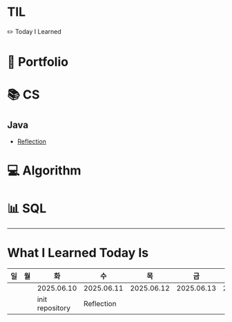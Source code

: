# TIL
✏️ Today I Learned

# 💌 Portfolio

# 📚 CS

## Java
- [Reflection](./2.%20CS/1.%20Java/1.%20Reflection/README.md)

# 💻 Algorithm

# 📊 SQL

---

# What I Learned Today Is

| 일 | 월 | 화               | 수          | 목          | 금           | 토          |
|---|---|-----------------|------------|------------|-------------|------------|
|   |   | 2025.06.10      | 2025.06.11 | 2025.06.12 | 2025.06.13  | 2025.06.14 |
|   |   | init repository | Reflection |            |             |            |
